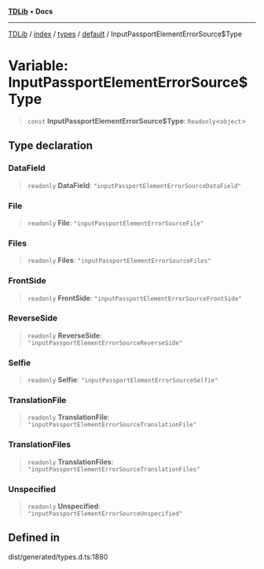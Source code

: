 [**TDLib**](../../../../../../README.md) • **Docs**

***

[TDLib](../../../../../../modules.md) / [index](../../../../../README.md) / [types](../../../README.md) / [default](../README.md) / InputPassportElementErrorSource$Type

# Variable: InputPassportElementErrorSource$Type

> `const` **InputPassportElementErrorSource$Type**: `Readonly`\<`object`\>

## Type declaration

### DataField

> `readonly` **DataField**: `"inputPassportElementErrorSourceDataField"`

### File

> `readonly` **File**: `"inputPassportElementErrorSourceFile"`

### Files

> `readonly` **Files**: `"inputPassportElementErrorSourceFiles"`

### FrontSide

> `readonly` **FrontSide**: `"inputPassportElementErrorSourceFrontSide"`

### ReverseSide

> `readonly` **ReverseSide**: `"inputPassportElementErrorSourceReverseSide"`

### Selfie

> `readonly` **Selfie**: `"inputPassportElementErrorSourceSelfie"`

### TranslationFile

> `readonly` **TranslationFile**: `"inputPassportElementErrorSourceTranslationFile"`

### TranslationFiles

> `readonly` **TranslationFiles**: `"inputPassportElementErrorSourceTranslationFiles"`

### Unspecified

> `readonly` **Unspecified**: `"inputPassportElementErrorSourceUnspecified"`

## Defined in

dist/generated/types.d.ts:1880
